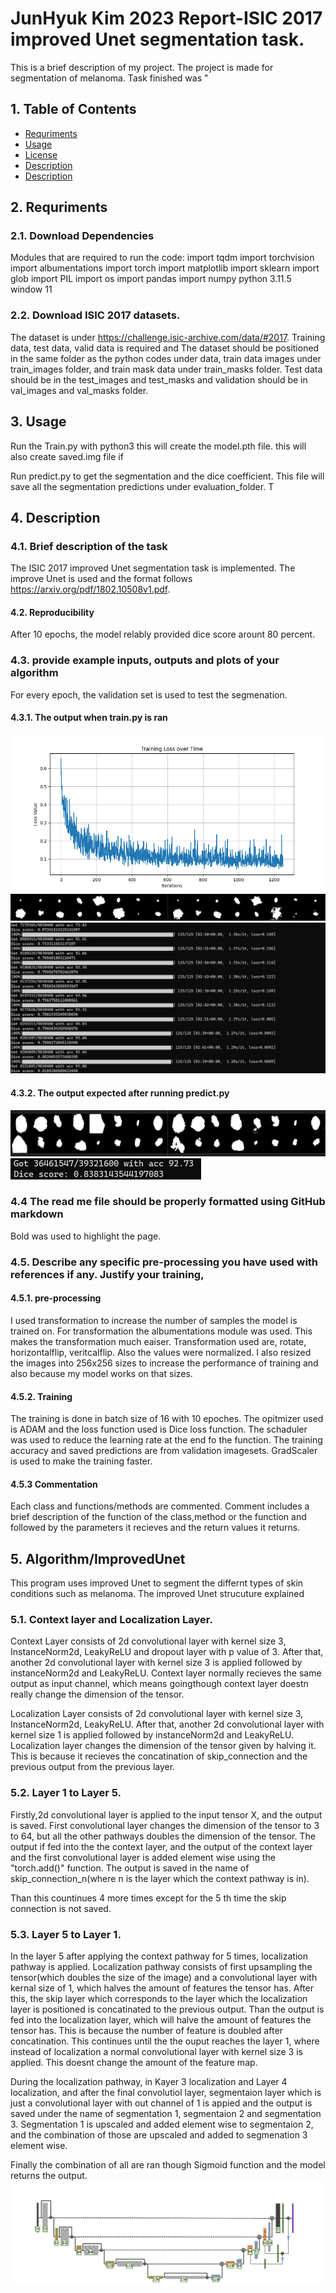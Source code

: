 # JunHyuk Kim 2023 Report-ISIC 2017 improved Unet segmentation task.

This is a brief description of my project. The project is made for segmentation of melanoma. 
Task finished was "

## 1. Table of Contents
- [Requriments](##Requriments)
- [Usage](##Usage)
- [License](##Description)
- [Description](##Description)
- [Description](##Algorithm)


## 2. Requriments
### 2.1. Download Dependencies
Modules that are required to run the code:
import tqdm
import torchvision
import albumentations
import torch
import matplotlib
import sklearn
import glob 
import PIL
import os
import pandas
import numpy
python 3.11.5
window 11

### 2.2. Download ISIC 2017 datasets. 
The dataset is under https://challenge.isic-archive.com/data/#2017. Training data, test data, valid data is required and 
The dataset should be positioned in the same folder as the python codes under data, train data images under train_images folder, and train mask data under train_masks folder. Test data should be in the test_images and test_masks and validation should be in val_images and val_masks folder.

## 3. Usage
Run the Train.py with python3 this will create the model.pth file.
this will also create saved.img file if

Run predict.py to get the segmentation and the dice coefficient. 
This file will save all the segmentation predictions under evaluation_folder. T

## 4. Description 
### 4.1. Brief description of the task
The ISIC 2017 improved Unet segmentation task is implemented.
The improve Unet is used and the format follows https://arxiv.org/pdf/1802.10508v1.pdf. 


#### 4.2. Reproducibility
After 10 epochs, the model relably provided dice score arount 80 percent. 

### 4.3. provide example inputs, outputs and plots of your algorithm
For every epoch, the validation set is used to test the segmenation. 
#### 4.3.1. The output when train.py is ran

![loss plot](the_loss_plot.png)
![train_valid_out](train_valid_out.png)
![train_cmd](train_cmd.png)

#### 4.3.2. The output expected after running predict.py

![prediction_images](prediction_images.png)
![predict_cmd_result](predict_cmd_result.png)


### 4.4 The read me file should be properly formatted using GitHub markdown
Bold was used to highlight the page.

### 4.5. Describe any specific pre-processing you have used with references if any. Justify your training, 
#### 4.5.1. pre-processing
I used transformation to increase the number of samples the model is trained on.
For transformation the albumentations module was used. This makes the transformation much eaiser.
Transformation used are, rotate, horizontalflip, veritcalflip. Also the values were normalized.
I also resized the images into 256x256 sizes to increase the performance of training and also because my model works on that sizes. 

#### 4.5.2. Training
The training is done in batch size of 16 with 10 epoches.
The opitmizer used is ADAM and the loss function used is Dice loss function.
The schaduler was used to reduce the learning rate at the end fo the function.
The training accuracy and saved predictions are from validation imagesets. 
GradScaler is used to make the training faster.

#### 4.5.3 Commentation
Each class and functions/methods are commented.
Comment includes a brief description of the function of the class,method or the function and followed by 
the parameters it recieves and the return values it returns.
## 5. Algorithm/ImprovedUnet
This program uses improved Unet to segment the differnt types of skin conditions such as melanoma.
The improved Unet strucuture explained
### 5.1. Context layer and Localization Layer.
Context Layer consists of 2d convolutional layer with kernel size 3, InstanceNorm2d, LeakyReLU and dropout layer with p value of 3. After that, another 2d convolutional layer with kernel size 3 is applied followed by instanceNorm2d and LeakyReLU. Context layer normally recieves the same output as input channel, which means goingthough context layer doestn really change the dimension of the tensor. 

Localization Layer consists of 2d convolutional layer with kernel size 3, InstanceNorm2d, LeakyReLU. After that, another 2d convolutional layer with kernel size 1 is applied followed by instanceNorm2d and LeakyReLU.
Localization layer changes the dimension of the tensor given by halving it. This is because it recieves the concatination of skip_connection and the previous output from the previous layer. 

### 5.2. Layer 1 to Layer 5.
Firstly,2d convolutional layer is applied to the input tensor X, and the output is saved. First convolutional layer changes the dimension of the tensor to 3 to 64, but all the other pathways doubles the dimension of the tensor.
The output if fed into the the context layer, and the output of the context layer and the first convolutional layer is added element wise using the "torch.add()" function. 
The output is saved in the name of skip_connection_n(where n is the layer which the context pathway is in).

Than this countinues 4 more times except for the 5 th time the skip connection is not saved.


### 5.3. Layer 5 to Layer 1.
In the layer 5 after applying the context pathway for 5 times, localization pathway is applied. 
Localization pathway consists of first upsampling the tensor(which doubles the size of the image) and a convolutional layer with kernal size of 1, which halves the amount of features the tensor has. After this, the skip layer which corresponds to the layer which the localization layer is positioned is concatinated to the previous output. Than the output is fed into the localization layer, which will halve the amount of features the tensor has. This is because the number of feature is doubled after concatination.
This continues until the the ouput reaches the layer 1, where instead of localization a normal convolutional layer with kernel size 3 is applied. This doesnt change the amount of the feature map.

During the localization pathway, in Kayer 3 localization and Layer 4 localization, and after the final convolutiol layer, segmentaion layer which is just a convolutional layer with out channel of 1 is appied and the output is saved under the name of segmentation 1, segmentaion 2 and segmentation 3.
Segmentation 1 is upscaled and added element wise to segmentaion 2, and the combination of those are upscaled and added to segmenation 3 element wise. 

Finally the combination of all are ran though Sigmoid function and the model returns the output. 
![My Image Alt Text](Unet_diagram.png)

